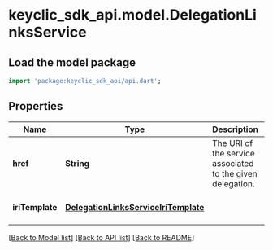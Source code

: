 # keyclic_sdk_api.model.DelegationLinksService

## Load the model package
```dart
import 'package:keyclic_sdk_api/api.dart';
```

## Properties
Name | Type | Description | Notes
------------ | ------------- | ------------- | -------------
**href** | **String** | The URI of the service associated to the given delegation. | [optional] [default to null]
**iriTemplate** | [**DelegationLinksServiceIriTemplate**](DelegationLinksServiceIriTemplate.md) |  | [optional] [default to null]

[[Back to Model list]](../README.md#documentation-for-models) [[Back to API list]](../README.md#documentation-for-api-endpoints) [[Back to README]](../README.md)


